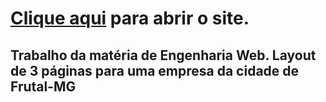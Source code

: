 # [Clique aqui](https://igorangelotti.github.io/Guarda-Mirim/) para abrir o site.
## Trabalho da matéria de Engenharia Web. Layout de 3 páginas para uma empresa da cidade de Frutal-MG
